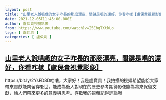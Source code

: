 ```yaml
---
layout: post
title: "山里老人說唱戲的女子咋長的那麼漂亮，關鍵是唱的還好，你看咋樣【盧保貴視覺影像】"
date: 2021-12-05T11:45:00.000Z
author: 盧保貴視覺影像
from: https://www.youtube.com/watch?v=I5EbgTXtkLo
tags: [ 盧保貴 ]
categories: [ 盧保貴 ]
---
```

<!--1638704700000-->
[山里老人說唱戲的女子咋長的那麼漂亮，關鍵是唱的還好，你看咋樣【盧保貴視覺影像】](https://www.youtube.com/watch?v=I5EbgTXtkLo)
------

<div>
https://bit.ly/2YsRD8D哈嘍，大家好！我是盧寶貴！我拍攝的視頻希望能給大家帶來貢獻能夠留存後世，能成為後人對現在的歷史參考期待影像能為將來保留文獻，給人們帶來更多的意義與思考。喜歡我的視頻記得評論哦！
</div>
